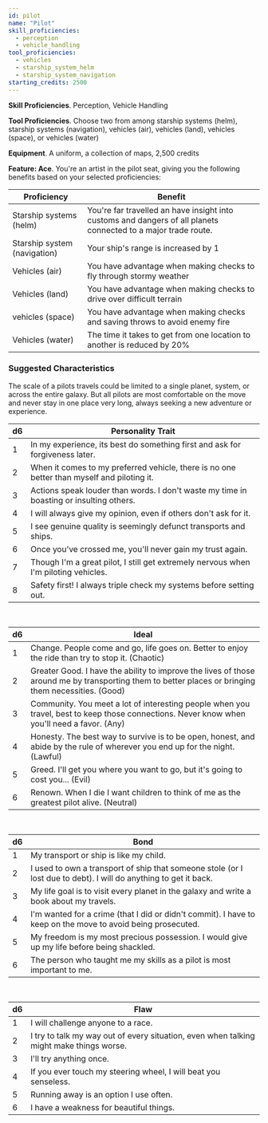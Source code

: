 ```yaml
---
id: pilot
name: "Pilot"
skill_proficiencies:
  - perception
  - vehicle_handling
tool_proficiencies:
  - vehicles
  - starship_system_helm
  - starship_system_navigation
starting_credits: 2500
---
```


__Skill Proficiencies__. Perception, Vehicle Handling

__Tool Proficiencies__. Choose two from among starship systems (helm), starship systems (navigation), vehicles (air),
vehicles (land), vehicles (space), or vehicles (water)

__Equipment__. A uniform, a collection of maps, 2,500 credits

__Feature: Ace__.
You're an artist in the pilot seat, giving you the following benefits based on your selected proficiencies:

Proficiency | Benefit
--- | ---
Starship systems (helm) | You're far travelled an have insight into customs and dangers of all planets connected to a major trade route.
Starship system (navigation) | Your ship's range is increased by 1
Vehicles (air) | You have advantage when making checks to fly through stormy weather
Vehicles (land) | You have advantage when making checks to drive over difficult terrain
vehicles (space) | You have advantage when making checks and saving throws to avoid enemy fire
Vehicles (water) | The time it takes to get from one location to another is reduced by 20%

<div class="hr"></div>

### Suggested Characteristics
The scale of a pilots travels could be limited to a single planet, system, or across the entire galaxy. But all pilots
are most comfortable on the move and never stay in one place very long, always seeking a new adventure or experience.

d6 | Personality Trait
--- | ---
1 | In my experience, its best do something first and ask for forgiveness later.
2 | When it comes to my preferred vehicle, there is no one better than myself and piloting it.
3 | Actions speak louder than words. I don't waste my time in boasting or insulting others.
4 | I will always give my opinion, even if others don't ask for it.
5 | I see genuine quality is seemingly defunct transports and ships.
6	| Once you've crossed me, you'll never gain my trust again.
7 | Though I'm a great pilot, I still get extremely nervous when I'm piloting vehicles.
8 | Safety first! I always triple check my systems before setting out.

<br>

d6 | Ideal
--- | ---
1 | Change. People come and go, life goes on. Better to enjoy the ride than try to stop it. (Chaotic)
2	| Greater Good. I have the ability to improve the lives of those around me by transporting them to better places or bringing them necessities. (Good)
3 | Community. You meet a lot of interesting people when you travel, best to keep those connections. Never know when you'll need a favor. (Any)
4 | Honesty. The best way to survive is to be open, honest, and abide by the rule of wherever you end up for the night. (Lawful)
5 | Greed. I'll get you where you want to go, but it's going to cost you... (Evil)
6 | Renown. When I die I want children to think of me as the greatest pilot alive. (Neutral)

<br>

d6 | Bond
--- | ---
1 | My transport or ship is like my child.
2 | I used to own a transport of ship that someone stole (or I lost due to debt). I will do anything to get it back.
3 | My life goal is to visit every planet in the galaxy and write a book about my travels.
4	| I'm wanted for a crime (that I did or didn't commit). I have to keep on the move to avoid being prosecuted.
5 | My freedom is my most precious possession. I would give up my life before being shackled.
6 | The person who taught me my skills as a pilot is most important to me.

<br>

d6 | Flaw
--- | ---
1 | I will challenge anyone to a race.
2	| I try to talk my way out of every situation, even when talking might make things worse.
3	| I'll try anything once.
4	| If you ever touch my steering wheel, I will beat you senseless.
5	| Running away is an option I use often.
6	| I have a weakness for beautiful things.

